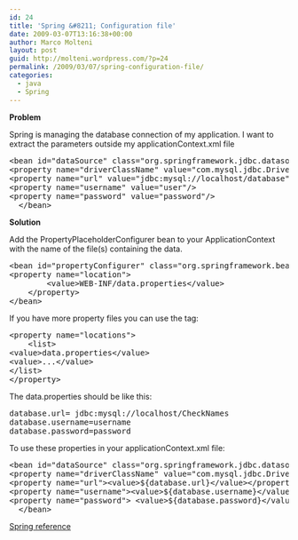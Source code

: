 ```yaml
---
id: 24
title: 'Spring &#8211; Configuration file'
date: 2009-03-07T13:16:38+00:00
author: Marco Molteni
layout: post
guid: http://molteni.wordpress.com/?p=24
permalink: /2009/03/07/spring-configuration-file/
categories:
  - java
  - Spring
---
```

**Problem**
  
Spring is managing the database connection of my application. I want to extract the parameters outside my applicationContext.xml file

<pre class="brush: xml; title: ; notranslate" title="">&lt;bean id="dataSource" class="org.springframework.jdbc.datasource.DriverManagerDataSource"&gt;
&lt;property name="driverClassName" value="com.mysql.jdbc.Driver" /&gt;
&lt;property name="url" value="jdbc:mysql://localhost/database" /&gt;
&lt;property name="username" value="user"/&gt;
&lt;property name="password" value="password"/&gt;
  &lt;/bean&gt;
</pre>

**Solution**
  
Add the PropertyPlaceholderConfigurer bean to your ApplicationContext with the name of the file(s) containing the data.

<pre class="brush: xml; title: ; notranslate" title="">&lt;bean id="propertyConfigurer" class="org.springframework.beans.factory.config.PropertyPlaceholderConfigurer"&gt;
&lt;property name="location"&gt;
        &lt;value&gt;WEB-INF/data.properties&lt;/value&gt;
    &lt;/property&gt;
&lt;/bean&gt;
</pre>

If you have more property files you can use the <list> tag:

<pre class="brush: xml; title: ; notranslate" title="">&lt;property name="locations"&gt;
	&lt;list&gt;
&lt;value&gt;data.properties&lt;/value&gt;
&lt;value&gt;...&lt;/value&gt;
&lt;/list&gt;
&lt;/property&gt;
</pre>

The data.properties should be like this:

<pre class="brush: java; title: ; notranslate" title="">database.url= jdbc:mysql://localhost/CheckNames
database.username=username
database.password=password
</pre>

To use these properties in your applicationContext.xml file:

<pre class="brush: xml; title: ; notranslate" title="">&lt;bean id="dataSource" class="org.springframework.jdbc.datasource.DriverManagerDataSource"&gt;
&lt;property name="driverClassName" value="com.mysql.jdbc.Driver" /&gt;
&lt;property name="url"&gt;&lt;value&gt;${database.url}&lt;/value&gt;&lt;/property&gt;
&lt;property name="username"&gt;&lt;value&gt;${database.username}&lt;/value&gt;&lt;/property&gt;
&lt;property name="password"&gt; &lt;value&gt;${database.password}&lt;/value&gt;&lt;/property&gt;
  &lt;/bean&gt;
</pre>

[Spring reference](http://static.springframework.org/spring/docs/2.5.x/api/org/springframework/beans/factory/config/PropertyPlaceholderConfigurer.html)